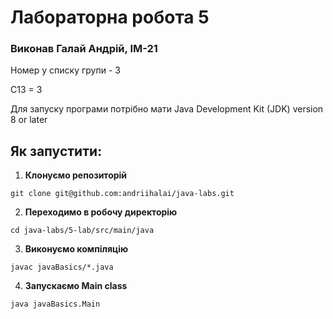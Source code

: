 # Лабораторна робота 5

### Виконав Галай Андрій, ІМ-21

Номер у списку групи - 3

C13 = 3

Для запуску програми потрібно мати Java Development Kit (JDK) version 8 or later

## Як запустити:
1. **Клонуємо репозиторій**
```shell
git clone git@github.com:andriihalai/java-labs.git
```

2. **Переходимо в робочу директорію**
```shell
cd java-labs/5-lab/src/main/java
```

3. **Виконуємо компіляцію**
```shell
javac javaBasics/*.java
```

4. **Запускаємо Main class**
```shell
java javaBasics.Main
```
